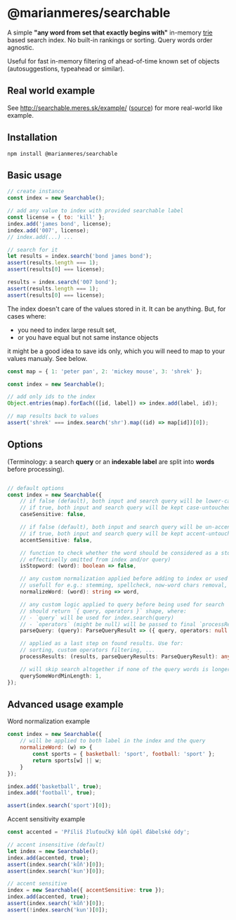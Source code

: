 # @marianmeres/searchable

A simple **"any word from set that exactly begins with"**
in-memory [trie](https://en.wikipedia.org/wiki/Trie) based search index.
No built-in rankings or sorting. Query words order agnostic.

Useful for fast in-memory filtering of ahead-of-time known set of objects
(autosuggestions, typeahead or similar).

## Real world example
See http://searchable.meres.sk/example/ ([source](./example/)) for more real-world
like example.

## Installation
```shell
npm install @marianmeres/searchable
```

## Basic usage
```javascript
// create instance
const index = new Searchable();

// add any value to index with provided searchable label
const license = { to: 'kill' };
index.add('james bond', license);
index.add('007', license);
// index.add(...) ...

// search for it
let results = index.search('bond james bond');
assert(results.length === 1);
assert(results[0] === license);

results = index.search('007 bond');
assert(results.length === 1);
assert(results[0] === license);
```

The index doesn't care of the values stored in it. It can be anything. But, for cases where:

- you need to index large result set,
- or you have equal but not same instance objects

it might be a good idea to save ids only, which you will need to map to your values manualy.
See below.

```javascript
const map = { 1: 'peter pan', 2: 'mickey mouse', 3: 'shrek' };

const index = new Searchable();

// add only ids to the index
Object.entries(map).forEach(([id, label]) => index.add(label, id));

// map results back to values
assert('shrek' === index.search('shr').map((id) => map[id])[0]);
```

## Options

(Terminology: a search **query** or an **indexable label** are split into **words**
before processing).

```typescript

// default options
const index = new Searchable({
    // if false (default), both input and search query will be lower-cased
    // if true, both input and search query will be kept case-untouched
    caseSensitive: false,

    // if false (default), both input and search query will be un-accented
    // if true, both input and search query will be kept accent-untouched
    accentSensitive: false,

    // function to check whether the word should be considered as a stopword (and so
    // effectivelly omitted from index and/or query)
    isStopword: (word): boolean => false,

    // any custom normalization applied before adding to index or used for query
    // usefull for e.g.: stemming, spellcheck, now-word chars removal, custom conversion...
    normalizeWord: (word): string => word,

    // any custom logic applied to query before being used for search
    // should return `{ query, operators }` shape, where:
    // - `query` will be used for index.search(query)
    // - `operators` (might be null) will be passed to final `processResults` filtering
    parseQuery: (query): ParseQueryResult => ({ query, operators: null }),

    // applied as a last step on found results. Use for:
    // sorting, custom operators filtering, ...
    processResults: (results, parseQueryResults: ParseQueryResult): any[] => results,

    // will skip search altogether if none of the query words is longer than this limit
    querySomeWordMinLength: 1,
});

```

## Advanced usage example

Word normalization example

```javascript
const index = new Searchable({
    // will be applied to both label in the index and the query
    normalizeWord: (w) => {
        const sports = { basketball: 'sport', football: 'sport' };
        return sports[w] || w;
    }
});

index.add('basketball', true);
index.add('football', true);

assert(index.search('sport')[0]);
```

Accent sensitivity example

```javascript
const accented = 'Příliš žluťoučký kůň úpěl ďábelské ódy';

// accent insensitive (default)
let index = new Searchable();
index.add(accented, true);
assert(index.search('kůň')[0]);
assert(index.search('kun')[0]);

// accent sensitive
index = new Searchable({ accentSensitive: true });
index.add(accented, true);
assert(index.search('kůň')[0]);
assert(!index.search('kun')[0]);
```

